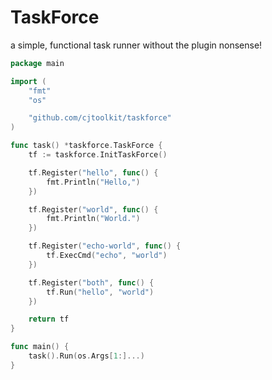 # TaskForce

a simple, functional task runner without the plugin nonsense!

``` go
package main

import (
	"fmt"
	"os"

	"github.com/cjtoolkit/taskforce"
)

func task() *taskforce.TaskForce {
	tf := taskforce.InitTaskForce()

	tf.Register("hello", func() {
		fmt.Println("Hello,")
	})

	tf.Register("world", func() {
		fmt.Println("World.")
	})

	tf.Register("echo-world", func() {
		tf.ExecCmd("echo", "world")
	})

	tf.Register("both", func() {
		tf.Run("hello", "world")
	})

	return tf
}

func main() {
	task().Run(os.Args[1:]...)
}
```